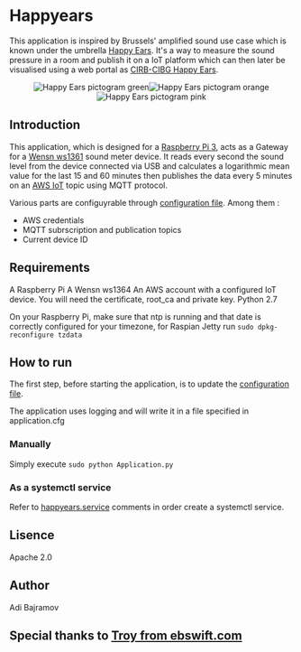 # Happyears 

This application is inspired by Brussels' amplified sound use case which is known under the umbrella [Happy Ears](https://environnement.brussels/thematiques/bruit/son-amplifie-electroniquement). It's a way to measure the sound pressure in a room and publish it on a IoT platform which can then later be visualised using a web portal as [CIRB-CIBG Happy Ears](https://happyears.irisnet.be).

<p align="center">
  <img src="https://environnement.brussels/sites/default/files/styles/content_page/public/user_files/logo_picto_140x140mm_cat1-85db.jpg?itok=RhuKHLD0" alt="Happy Ears pictogram green" /><img src="https://leefmilieu.brussels/sites/default/files/styles/content_page/public/user_files/logo_picto_140x140mm_cat2-95db.jpg?itok=j1M-XUwL" alt="Happy Ears pictogram orange" /><img src="https://leefmilieu.brussels/sites/default/files/styles/content_page/public/user_files/docu_autocollant-140x140mm-fluo-def-20170322-3_imp1.jpg?itok=u0D0O_OW" alt="Happy Ears pictogram pink" />
</p>

## Introduction

This application, which is designed for a [Raspberry Pi 3](https://www.raspberrypi.org/), acts as a Gateway for a [Wensn ws1361](http://www.wensn.com/html_products/WS1361-17.html) sound meter device. It reads every second the sound level from the device connected via USB and calculates a logarithmic mean value for the last 15 and 60 minutes then publishes the data every 5 minutes on an [AWS IoT](https://aws.amazon.com/iot/) topic using MQTT protocol.

Various parts are configuyrable through [configuration file](https://github.com/HybZ/haappyears/blob/master/conf/application.cfg). Among them :
* AWS credentials
* MQTT subrscription and publication topics
* Current device ID 

## Requirements

A Raspberry Pi
A Wensn ws1364
An AWS account with a configured IoT device. You will need the certificate, root_ca and private key.
Python 2.7

On your Raspberry Pi, make sure that ntp is running and that date is correctly configured for your timezone, for Raspian Jetty run `sudo dpkg-reconfigure tzdata`

## How to run

The first step, before starting the application, is to update the [configuration file](https://github.com/HybZ/haappyears/blob/master/conf/application.cfg).

The application uses logging and will write it in a file specified in application.cfg

### Manually

Simply execute `sudo python Application.py`

### As a systemctl service

Refer to [happyears.service](https://github.com/HybZ/haappyears/blob/master/happyears.service) comments in order create a systemctl service.

## Lisence 
Apache 2.0
 
## Author
Adi Bajramov

## Special thanks to [Troy from ebswift.com](https://www.ebswift.com/reverse-engineering-spl-usb.html)
 
